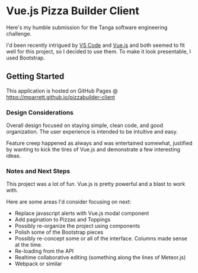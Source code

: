 # Vue.js Pizza Builder Client

Here's my humble submission for the Tanga software engineering challenge.

I'd been recently intrigued by [VS Code](https://code.visualstudio.com/) and [Vue.js](https://vuejs.org/) and 
both seemed to fit well for this project, so I decided to use them. To make it look presentable, I used 
Bootstrap.

## Getting Started

This application is hosted on GitHub Pages @ https://mparrett.github.io/pizzabuilder-client

### Design Considerations

Overall design focused on staying simple, clean code, and good organization. The user experience is intended to 
be intuitive and easy.

Feature creep happened as always and was entertained somewhat, justified by wanting to kick the tires of Vue.js 
and demonstrate a few interesting ideas.

### Notes and Next Steps

This project was a lot of fun. Vue.js is pretty powerful and a blast to work with.

Here are some areas I'd consider focusing on next:

- Replace javascript alerts with Vue.js modal component
- Add pagination to Pizzas and Toppings
- Possibly re-organize the project using components
- Polish some of the Bootstrap pieces
- Possibly re-concept some or all of the interface. Columns made sense at the time.
- Re-loading from the API
- Realtime collaborative editing (something along the lines of Meteor.js)
- Webpack or similar

